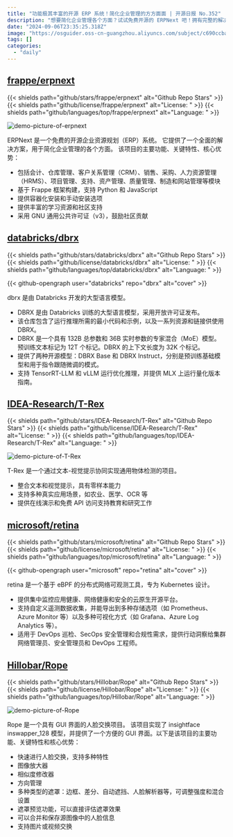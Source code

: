 ```yaml
---
title: "功能极其丰富的开源 ERP 系统！简化企业管理的方方面面 | 开源日报 No.352"
description: "想要简化企业管理各个方面？试试免费开源的 ERPNext 吧！拥有完整的解决方案，包括会计、仓库管理、CRM、销售、采购等多个模块，助您管理企业轻松有序！"
date: "2024-09-06T23:35:25.318Z"
image: "https://osguider.oss-cn-guangzhou.aliyuncs.com/subject/c690ccba008bc96adea7bf4cd39d2a66.png"
tags: []
categories:
  - "daily"
---
```


## [frappe/erpnext](https://github.com/frappe/erpnext)

{{< shields path="github/stars/frappe/erpnext" alt="Github Repo Stars" >}} {{< shields path="github/license/frappe/erpnext" alt="License: " >}} {{< shields path="github/languages/top/frappe/erpnext" alt="Language: " >}}

![demo-picture-of-erpnext](https://static.osguider.com/history/2024/ddd9fb497b566ea7791827db36fedab2.png)

ERPNext 是一个免费的开源企业资源规划（ERP）系统。
它提供了一个全面的解决方案，用于简化企业管理的各个方面。
该项目的主要功能、关键特性、核心优势：

- 包括会计、仓库管理、客户关系管理（CRM）、销售、采购、人力资源管理（HRMS）、项目管理、支持、资产管理、质量管理、制造和网站管理等模块
- 基于 Frappe 框架构建，支持 Python 和 JavaScript
- 提供容器化安装和手动安装选项
- 提供丰富的学习资源和社区支持
- 采用 GNU 通用公共许可证（v3），鼓励社区贡献

## [databricks/dbrx](https://github.com/databricks/dbrx)

{{< shields path="github/stars/databricks/dbrx" alt="Github Repo Stars" >}} {{< shields path="github/license/databricks/dbrx" alt="License: " >}} {{< shields path="github/languages/top/databricks/dbrx" alt="Language: " >}}

{{< github-opengraph user="databricks" repo="dbrx" alt="cover" >}}

dbrx 是由 Databricks 开发的大型语言模型。

- DBRX 是由 Databricks 训练的大型语言模型，采用开放许可证发布。
- 该仓库包含了运行推理所需的最小代码和示例，以及一系列资源和链接供使用 DBRX。
- DBRX 是一个具有 132B 总参数和 36B 实时参数的专家混合（MoE）模型。预训练文本标记为 12T 个标记。DBRX 的上下文长度为 32K 个标记。
- 提供了两种开源模型：DBRX Base 和 DBRX Instruct，分别是预训练基础模型和用于指令跟随微调的模式。
- 支持 TensorRT-LLM 和 vLLM 运行优化推理，并提供 MLX 上运行量化版本指南。

## [IDEA-Research/T-Rex](https://github.com/IDEA-Research/T-Rex)

{{< shields path="github/stars/IDEA-Research/T-Rex" alt="Github Repo Stars" >}} {{< shields path="github/license/IDEA-Research/T-Rex" alt="License: " >}} {{< shields path="github/languages/top/IDEA-Research/T-Rex" alt="Language: " >}}

![demo-picture-of-T-Rex](https://static.osguider.com/subject/github/IDEA-Research/T-Rex/ba3ea7c795efd6b75ff70daead550ec6.jpg)

T-Rex 是一个通过文本-视觉提示协同实现通用物体检测的项目。

- 整合文本和视觉提示，具有零样本能力
- 支持多种真实应用场景，如农业、医学、OCR 等
- 提供在线演示和免费 API 访问支持教育和研究工作

## [microsoft/retina](https://github.com/microsoft/retina)

{{< shields path="github/stars/microsoft/retina" alt="Github Repo Stars" >}} {{< shields path="github/license/microsoft/retina" alt="License: " >}} {{< shields path="github/languages/top/microsoft/retina" alt="Language: " >}}

{{< github-opengraph user="microsoft" repo="retina" alt="cover" >}}

retina 是一个基于 eBPF 的分布式网络可观测工具，专为 Kubernetes 设计。

- 提供集中监控应用健康、网络健康和安全的云原生开源平台。
- 支持自定义遥测数据收集，并能导出到多种存储选项（如 Prometheus、Azure Monitor 等）以及多种可视化方式（如 Grafana、Azure Log Analytics 等）。
- 适用于 DevOps 巡检、SecOps 安全管理和合规性需求，提供行动洞察给集群网络管理员、安全管理员和 DevOps 工程师。

## [Hillobar/Rope](https://github.com/Hillobar/Rope)

{{< shields path="github/stars/Hillobar/Rope" alt="Github Repo Stars" >}} {{< shields path="github/license/Hillobar/Rope" alt="License: " >}} {{< shields path="github/languages/top/Hillobar/Rope" alt="Language: " >}}

![demo-picture-of-Rope](https://static.osguider.com/subject/github/Hillobar/Rope/4a4ae29cd25624960ca9cbbad4257c5a.png)

Rope 是一个具有 GUI 界面的人脸交换项目。
该项目实现了 insightface inswapper_128 模型，并提供了一个方便的 GUI 界面。以下是该项目的主要功能、关键特性和核心优势：

- 快速进行人脸交换，支持多种特性
- 图像放大器
- 相似度修改器
- 方向管理
- 多种类型的遮罩：边框、差分、自动遮挡、人脸解析器等，可调整强度和混合设置
- 遮罩预览功能，可以直接评估遮罩效果
- 可以合并和保存源图像中的人脸信息
- 支持图片或视频交换

